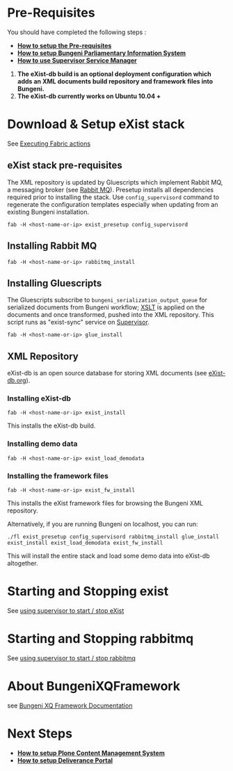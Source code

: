 


# Pre-Requisites #

You should have completed the following steps :

  * **[How to setup the Pre-requisites](Install_PreRequisites_Fabric.md)**
  * **[How to setup Bungeni Parliamentary Information System](Install_Bungeni_Fabric.md)**
  * **[How to use Supervisor Service Manager](HowTo_SupervisorServiceManager.md)**

  1. **The eXist-db build is an optional deployment configuration which adds an XML documents build repository and framework files into Bungeni.**
  1. **The eXist-db currently works on Ubuntu 10.04 +**

# Download & Setup eXist stack #

See [Executing Fabric actions](http://code.google.com/p/bungeni-portal/wiki/HowTo_SetupFabricScripts#Executing_fabric_actions)

## eXist stack pre-requisites ##
The XML repository is updated by Gluescripts which implement Rabbit MQ, a messaging broker (see [Rabbit MQ](http://www.rabbitmq.com/)). Presetup installs all dependencies required prior to installing the stack. Use `config_supervisord` command to regenerate the configuration templates especially when updating from an existing Bungeni installation.

```
fab -H <host-name-or-ip> exist_presetup config_supervisord
```

## Installing Rabbit MQ ##

```
fab -H <host-name-or-ip> rabbitmq_install
```

## Installing Gluescripts ##

The Gluescripts subscribe to `bungeni_serialization_output_queue` for serialized documents from Bungeni workflow; [XSLT](http://en.wikipedia.org/wiki/XSLT) is applied on the documents and once transformed, pushed into the XML repository. This script runs as "exist-sync" service on [Supervisor](HowTo_SupervisorServiceManager.md).

```
fab -H <host-name-or-ip> glue_install
```

## XML Repository ##

eXist-db is an open source database for storing XML documents (see [eXist-db.org](http://www.exist-db.org/exist/index.xml)).

### Installing eXist-db ###
```
fab -H <host-name-or-ip> exist_install
```
This installs the eXist-db build.

### Installing demo data ###
```
fab -H <host-name-or-ip> exist_load_demodata
```

### Installing the framework files ###
```
fab -H <host-name-or-ip> exist_fw_install
```
This installs the eXist framework files for browsing the Bungeni XML repository.



Alternatively, if you are running Bungeni on localhost, you can run:
```
./fl exist_presetup config_supervisord rabbitmq_install glue_install exist_install exist_load_demodata exist_fw_install 
```

This will install the entire stack and load some demo data into eXist-db altogether.

# Starting and Stopping exist #

See [using supervisor to start / stop eXist](http://code.google.com/p/bungeni-portal/wiki/HowTo_SupervisorServiceManager#exist)

# Starting and Stopping rabbitmq #

See [using supervisor to start / stop rabbitmq](http://code.google.com/p/bungeni-portal/wiki/HowTo_SupervisorServiceManager#rabbitmq)

# About BungeniXQFramework #

see [Bungeni XQ Framework Documentation](http://code.google.com/p/bungeni-exist/wiki/BungeniXQFramework)

# Next Steps #

  * **[How to setup Plone Content Management System](Install_Plone_Fabric.md)**
  * **[How to setup Deliverance Portal](Install_DeliverancePortal_Fabric.md)**
